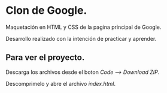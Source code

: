 # Clon de Google.

Maquetación en HTML y CSS de la pagina principal de Google.


Desarrollo realizado con la intención de practicar y aprender.

## Para ver el proyecto.

Descarga los archivos desde el boton *Code* --> *Download ZIP*.

Descomprimelo y abre el archivo *index.html*.
